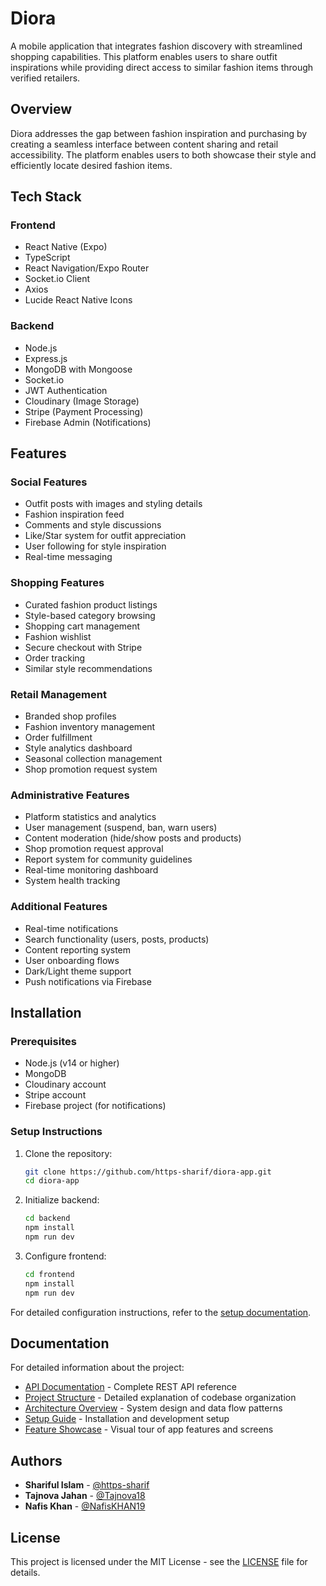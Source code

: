# Diora

A mobile application that integrates fashion discovery with streamlined shopping capabilities. This platform enables users to share outfit inspirations while providing direct access to similar fashion items through verified retailers.

## Overview

Diora addresses the gap between fashion inspiration and purchasing by creating a seamless interface between content sharing and retail accessibility. The platform enables users to both showcase their style and efficiently locate desired fashion items.

## Tech Stack

### Frontend
- React Native (Expo)
- TypeScript
- React Navigation/Expo Router
- Socket.io Client
- Axios
- Lucide React Native Icons

### Backend
- Node.js
- Express.js
- MongoDB with Mongoose
- Socket.io
- JWT Authentication
- Cloudinary (Image Storage)
- Stripe (Payment Processing)
- Firebase Admin (Notifications)

## Features

### Social Features
- Outfit posts with images and styling details
- Fashion inspiration feed
- Comments and style discussions
- Like/Star system for outfit appreciation
- User following for style inspiration
- Real-time messaging

### Shopping Features
- Curated fashion product listings
- Style-based category browsing
- Shopping cart management
- Fashion wishlist
- Secure checkout with Stripe
- Order tracking
- Similar style recommendations

### Retail Management
- Branded shop profiles
- Fashion inventory management
- Order fulfillment
- Style analytics dashboard
- Seasonal collection management
- Shop promotion request system

### Administrative Features
- Platform statistics and analytics
- User management (suspend, ban, warn users)
- Content moderation (hide/show posts and products)
- Shop promotion request approval
- Report system for community guidelines
- Real-time monitoring dashboard
- System health tracking

### Additional Features
- Real-time notifications
- Search functionality (users, posts, products)
- Content reporting system
- User onboarding flows
- Dark/Light theme support
- Push notifications via Firebase

## Installation

### Prerequisites
- Node.js (v14 or higher)
- MongoDB
- Cloudinary account
- Stripe account
- Firebase project (for notifications)

### Setup Instructions

1. Clone the repository:
   ```bash
   git clone https://github.com/https-sharif/diora-app.git
   cd diora-app
   ```

2. Initialize backend:
   ```bash
   cd backend
   npm install
   npm run dev
   ```

3. Configure frontend:
   ```bash
   cd frontend
   npm install
   npm run dev
   ```

For detailed configuration instructions, refer to the [setup documentation](docs/setup.md).

## Documentation

For detailed information about the project:

- [API Documentation](docs/api.md) - Complete REST API reference
- [Project Structure](docs/structure.md) - Detailed explanation of codebase organization
- [Architecture Overview](docs/architecture.md) - System design and data flow patterns
- [Setup Guide](docs/setup.md) - Installation and development setup
- [Feature Showcase](docs/showcase.md) - Visual tour of app features and screens

## Authors

- **Shariful Islam** - [@https-sharif](https://github.com/https-sharif)
- **Tajnova Jahan** - [@Tajnova18](https://github.com/Tajnova18)
- **Nafis Khan** - [@NafisKHAN19](https://github.com/NafisKHAN19)

## License

This project is licensed under the MIT License - see the [LICENSE](LICENSE) file for details.
